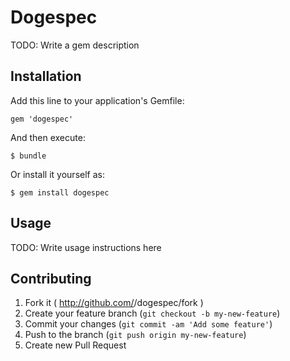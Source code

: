 # Dogespec

TODO: Write a gem description

## Installation

Add this line to your application's Gemfile:

    gem 'dogespec'

And then execute:

    $ bundle

Or install it yourself as:

    $ gem install dogespec

## Usage

TODO: Write usage instructions here

## Contributing

1. Fork it ( http://github.com/<my-github-username>/dogespec/fork )
2. Create your feature branch (`git checkout -b my-new-feature`)
3. Commit your changes (`git commit -am 'Add some feature'`)
4. Push to the branch (`git push origin my-new-feature`)
5. Create new Pull Request
